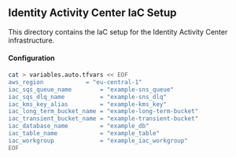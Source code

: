 ## Identity Activity Center IaC Setup

This directory contains the IaC setup for the Identity Activity Center infrastructure.

#### Configuration

```bash
cat > variables.auto.tfvars << EOF
aws_region            = "eu-central-1"
iac_sqs_queue_name        = "example-sns_queue"
iac_sqs_dlq_name          = "example-sns_dlq"
iac_kms_key_alias         = "example-kms_key"
iac_long_term_bucket_name = "example-long-term-bucket"
iac_transient_bucket_name = "example-transient-bucket"
iac_database_name         = "example_db"
iac_table_name            = "example_table"
iac_workgroup             = "example_iac_workgroup"
EOF
```

